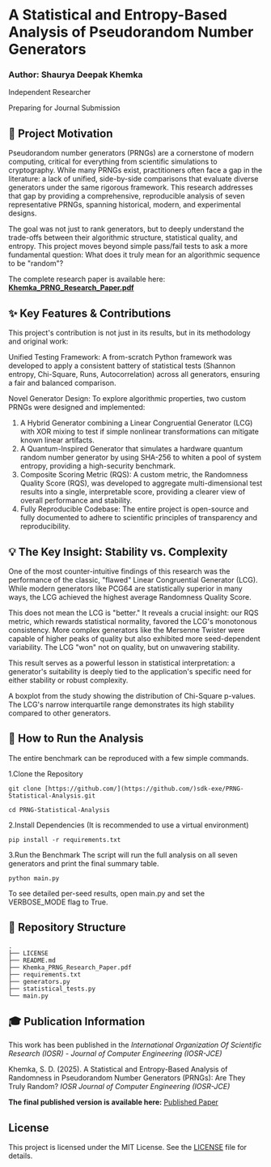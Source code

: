 # A Statistical and Entropy-Based Analysis of Pseudorandom Number Generators
### Author: Shaurya Deepak Khemka

Independent Researcher

Preparing for Journal Submission

## 🔬 Project Motivation

Pseudorandom number generators (PRNGs) are a cornerstone of modern computing, critical for everything from scientific simulations to cryptography. While many PRNGs exist, practitioners often face a gap in the literature: a lack of unified, side-by-side comparisons that evaluate diverse generators under the same rigorous framework. This research addresses that gap by providing a comprehensive, reproducible analysis of seven representative PRNGs, spanning historical, modern, and experimental designs.

The goal was not just to rank generators, but to deeply understand the trade-offs between their algorithmic structure, statistical quality, and entropy. This project moves beyond simple pass/fail tests to ask a more fundamental question: What does it truly mean for an algorithmic sequence to be "random"?

The complete research paper is available here: [**Khemka_PRNG_Research_Paper.pdf**](./Khemka_PRNG_Research_Paper.pdf)

## ✨ Key Features & Contributions
This project's contribution is not just in its results, but in its methodology and original work:

  Unified Testing Framework: A from-scratch Python framework was developed to apply a consistent battery of statistical tests (Shannon entropy, Chi-Square, Runs, Autocorrelation) across all generators, ensuring a fair and balanced comparison.

  Novel Generator Design: To explore algorithmic properties, two custom PRNGs were designed and implemented:

1. A Hybrid Generator combining a Linear Congruential Generator (LCG) with XOR mixing to test if simple nonlinear transformations can mitigate known linear artifacts.
2. A Quantum-Inspired Generator that simulates a hardware quantum random number generator by using SHA-256 to whiten a pool of system entropy, providing a high-security benchmark.
3. Composite Scoring Metric (RQS): A custom metric, the Randomness Quality Score (RQS), was developed to aggregate multi-dimensional test results into a single, interpretable score, providing a clearer view of overall performance and stability.
4. Fully Reproducible Codebase: The entire project is open-source and fully documented to adhere to scientific principles of transparency and reproducibility.

## 💡 The Key Insight: Stability vs. Complexity

One of the most counter-intuitive findings of this research was the performance of the classic, "flawed" Linear Congruential Generator (LCG). While modern generators like PCG64 are statistically superior in many ways, the LCG achieved the highest average Randomness Quality Score.

This does not mean the LCG is "better." It reveals a crucial insight: our RQS metric, which rewards statistical normality, favored the LCG's monotonous consistency. More complex generators like the Mersenne Twister were capable of higher peaks of quality but also exhibited more seed-dependent variability. The LCG "won" not on quality, but on unwavering stability.

This result serves as a powerful lesson in statistical interpretation: a generator's suitability is deeply tied to the application's specific need for either stability or robust complexity.

A boxplot from the study showing the distribution of Chi-Square p-values. The LCG's narrow interquartile range demonstrates its high stability compared to other generators.

## 🚀 How to Run the Analysis

The entire benchmark can be reproduced with a few simple commands.

1.Clone the Repository

	git clone [https://github.com/](https://github.com/)sdk-exe/PRNG-Statistical-Analysis.git

	cd PRNG-Statistical-Analysis

2.Install Dependencies (It is recommended to use a virtual environment)

	pip install -r requirements.txt

3.Run the Benchmark
The script will run the full analysis on all seven generators and print the final summary table.

	python main.py

 To see detailed per-seed results, open main.py and set the VERBOSE_MODE flag to True.

 ## 📁 Repository Structure

	.
	├── LICENSE
	├── README.md
	├── Khemka_PRNG_Research_Paper.pdf
	├── requirements.txt
	├── generators.py
	├── statistical_tests.py
	└── main.py

## 🎓 Publication Information

This work has been published in the *International Organization Of Scientific Research (IOSR) - Journal of Computer Engineering (IOSR-JCE)*

Khemka, S. D. (2025). A Statistical and Entropy-Based Analysis of Randomness in Pseudorandom Number Generators (PRNGs): Are They Truly Random? *IOSR Journal of Computer Engineering (IOSR-JCE)*

**The final published version is available here:**
[Published Paper](https://www.iosrjournals.org/iosr-jce/papers/Vol27-issue3/Ser-3/J2703037791.pdf)

## License

This project is licensed under the MIT License. See the [LICENSE](LICENSE) file for details.
